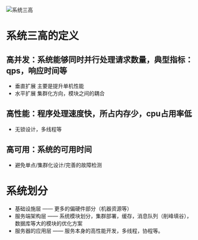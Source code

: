 

![系统三高]()
# 系统三高的定义
## 高并发：系统能够同时并行处理请求数量，典型指标：qps，响应时间等
- 垂直扩展 
  主要是提升单机性能
- 水平扩展
  集群化方向，模块之间的耦合
## 高性能：程序处理速度快，所占内存少，cpu占用率低
- 无锁设计，多线程等
## 高可用：系统的可用时间
- 避免单点/集群化设计/完善的故障检测

# 系统划分
- 基础设施层 —— 更多的偏硬件部分（机器资源等）
- 服务端架构层 —— 系统模块划分，集群部署，缓存，消息队列（削峰填谷），数据库等大的模块的优化方案
- 服务器的应用层 —— 服务本身的高性能开发，多线程，协程等。


